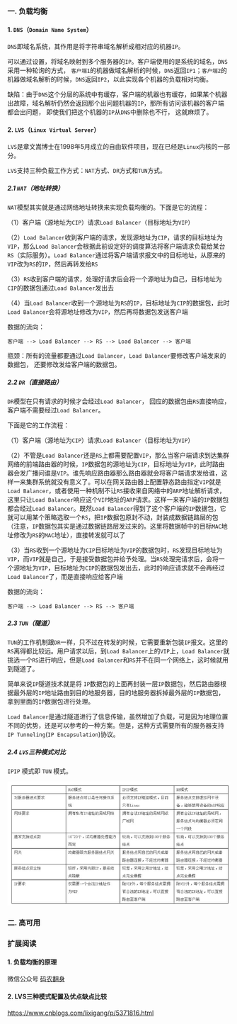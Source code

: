 ### 一. 负载均衡
#### 1. `DNS`（`Domain Name System`）
`DNS`即域名系统，其作用是将字符串域名解析成相对应的机器`IP`。

可以通过设置，将域名映射到多个服务器的`IP`。客户端使用的是系统的域名，`DNS`采用一种轮询的方式， `客户端1`的机器做域名解析的时候，`DNS`返回`IP1`；`客户端2`的机器做域名解析的时候，`DNS`返回`IP2`，以此实现各个机器的负载相对均衡。

缺陷：由于`DNS`这个分层的系统中有缓存，客户端的机器也有缓存，如果某个机器出故障，域名解析仍然会返回那个出问题机器的`IP`，那所有访问该机器的客户端都会出问题， 即使我们把这个机器的`IP`从`DNS`中删除也不行， 这就麻烦了。

#### 2. `LVS`（`Linux Virtual Server`）
`LVS`是章文嵩博士在1998年5月成立的自由软件项目，现在已经是`Linux`内核的一部分。

`LVS`支持三种负载工作方式：`NAT`方式、`DR`方式和`TUN`方式。

##### 2.1 `NAT`（地址转换）
`NAT`模型其实就是通过网络地址转换来实现负载均衡的。下面是它的流程：

（1）客户端（源地址为`CIP`）请求`Load Balancer`（目标地址为`VIP`）

（2）`Load Balancer`收到客户端的请求，发现源地址为`CIP`，请求的目标地址为`VIP`，那么`Load Balancer`会根据此前设定好的调度算法将客户端请求负载给某台`RS`（实际服务）。`Load Balancer`通过将客户端请求报文中的目标地址，从原来的`VIP`改为`RS`的`IP`，然后再转发给`RS`

（3）`RS`收到客户端的请求，处理好请求后会将一个源地址为自己，目标地址为`CIP`的数据包通过`Load Balancer`发出去

（4）当`Load Balancer`收到一个源地址为`RS`的`IP`，目标地址为`CIP`的数据包，此时`Load Balancer`会将源地址修改为`VIP`，然后再将数据包发送客户端

数据的流向：
```
客户端 --> Load Balancer --> RS --> Load Balancer --> 客户端
```

瓶颈：所有的流量都要通过`Load Balancer`，`Load Balancer`要修改客户端发来的数据包， 还要修改发给客户端的数据包。

##### 2.2 `DR`（直接路由）
`DR`模型在只有请求的时候才会经过`Load Balancer`， 回应的数据包由`RS`直接响应，客户端不需要经过`Load Balancer`。

下面是它的工作流程：

（1）客户端（源地址为`CIP`）请求`Load Balancer`（目标地址为`VIP`）

（2）不管是`Load Balancer`还是`RS`上都需要配置`VIP`，那么当客户端请求到达集群网络的前端路由器的时候，`IP`数据包的源地址为`CIP`，目标地址为`VIP`，此时路由器会发广播问谁是`VIP`。谁先响应路由器那么路由器就会将客户端请求发给谁，这样一来集群系统就没有意义了。可以在网关路由器上配置静态路由指定`VIP`就是`Load Balancer`，或者使用一种机制不让`RS`接收来自网络中的`ARP`地址解析请求，这里只让`Load Balancer`响应这个`VIP`地址的`ARP`请求。这样一来客户端的`IP`数据包都会经过`Load Balancer`。既然`Load Balancer`得到了这个客户端的`IP`数据包，它就可以用某个策略选取一个`RS`，把`IP`数据包原封不动，封装成数据链路层的包（注意，`IP`数据包其实是通过数据链路层发过来的。这里将数据帧中的目标`MAC`地址修改为`RS`的`MAC`地址），直接转发就可以了


（3）当`RS`收到一个源地址为`CIP`目标地址为`VIP`的数据包时，`RS`发现目标地址为`VIP`，而`VIP`就是自己，于是接受数据包并给予处理。当`RS`处理完请求后，会将一个源地址为`VIP`，目标地址为`CIP`的数据包发出去，此时的响应请求就不会再经过`Load Balancer`了，而是直接响应给客户端

数据的流向：
```
客户端 --> Load Balancer --> RS --> 客户端
```

##### 2.3 `TUN`（隧道）
`TUN`的工作机制跟`DR`一样，只不过在转发的时候，它需要重新包装`IP`报文。这里的`RS`离得都比较远。用户请求以后，到`Load Balancer`上的`VIP`上，`Load Balancer`就挑选一个`RS`进行响应，但是`Load Balancer`和`RS`并不在同一个网络上，这时候就用到隧道了。

简单来说`IP`隧道技术就是将 `IP`数据包的上面再封装一层`IP`数据包，然后路由器根据最外层的`IP`地址路由到目的地服务器，目的地服务器拆掉最外层的`IP`数据包，拿到里面的`IP`数据包进行处理。

`Load Balancer`是通过隧道进行了信息传输，虽然增加了负载，可是因为地理位置不同的优势，还是可以参考的一种方案。但是，这种方式需要所有的服务器支持`IP Tunneling`(`IP Encapsulation`)协议。

##### 2.4 `LVS`三种模式对比
`IPIP` 模式即 `TUN` 模式。

![](../pic/LVS.jpg)

### 二. 高可用


### 扩展阅读
#### 1. 负载均衡的原理
微信公众号 [码农翻身](https://mp.weixin.qq.com/s?__biz=MzAxOTc0NzExNg==&mid=2665514539&idx=1&sn=e36b47d93396844bb1a46c82c9b65df7&chksm=80d67e68b7a1f77e80052ea57e4676ea79c5c53b49a038f597ee99dba54ad15d2abdfe36433c&mpshare=1&scene=1&srcid=08140yFzvlCA8KMMUIW3gtTH#rd)

#### 2. LVS三种模式配置及优点缺点比较
https://www.cnblogs.com/lixigang/p/5371816.html
